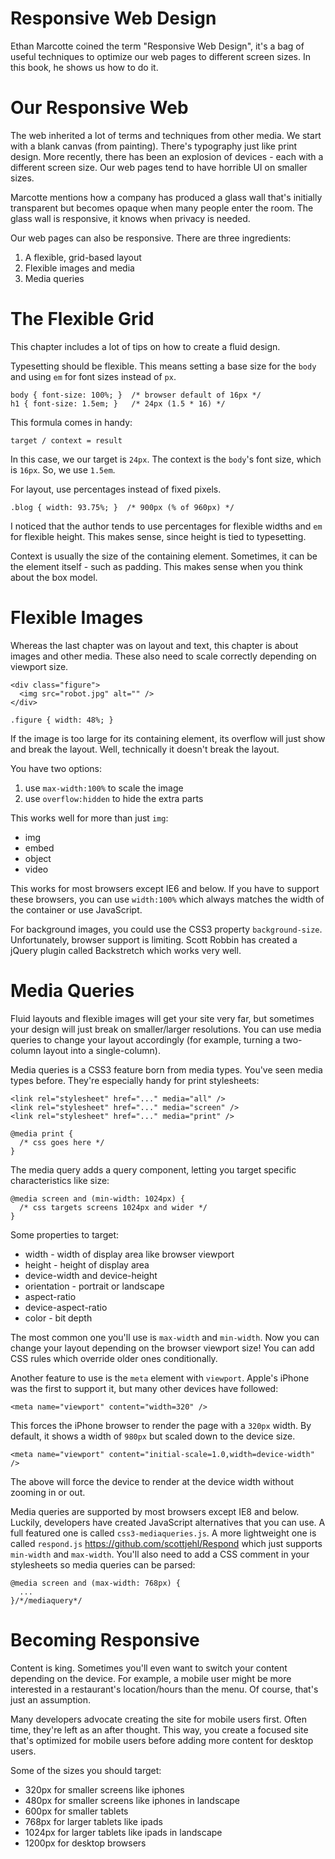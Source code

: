 # Responsive Web Design

Ethan Marcotte coined the term "Responsive Web Design", it's a bag of useful techniques to optimize
our web pages to different screen sizes. In this book, he shows us how to do it.

# Our Responsive Web

The web inherited a lot of terms and techniques from other media. We start with a blank canvas (from
painting). There's typography just like print design. More recently, there has been an explosion of
devices - each with a different screen size. Our web pages tend to have horrible UI on smaller
sizes.

Marcotte mentions how a company has produced a glass wall that's initially transparent but becomes
opaque when many people enter the room. The glass wall is responsive, it knows when privacy is
needed.

Our web pages can also be responsive. There are three ingredients:

1. A flexible, grid-based layout
2. Flexible images and media
3. Media queries

# The Flexible Grid

This chapter includes a lot of tips on how to create a fluid design.

Typesetting should be flexible. This means setting a base size for the `body` and using `em` for
font sizes instead of `px`.

    body { font-size: 100%; }  /* browser default of 16px */
    h1 { font-size: 1.5em; }   /* 24px (1.5 * 16) */

This formula comes in handy:

    target / context = result

In this case, we our target is `24px`. The context is the `body`'s font size, which is `16px`. So,
we use `1.5em`.

For layout, use percentages instead of fixed pixels.

    .blog { width: 93.75%; }  /* 900px (% of 960px) */

I noticed that the author tends to use percentages for flexible widths and `em` for flexible height.
This makes sense, since height is tied to typesetting.

Context is usually the size of the containing element. Sometimes, it can be the element itself -
such as padding. This makes sense when you think about the box model.

# Flexible Images

Whereas the last chapter was on layout and text, this chapter is about images and other media. These
also need to scale correctly depending on viewport size.

    <div class="figure">
      <img src="robot.jpg" alt="" />
    </div>

    .figure { width: 48%; }

If the image is too large for its containing element, its overflow will just show and break the
layout. Well, technically it doesn't break the layout.

You have two options:

1. use `max-width:100%` to scale the image
2. use `overflow:hidden` to hide the extra parts

This works well for more than just `img`:

* img
* embed
* object
* video

This works for most browsers except IE6 and below. If you have to support these browsers, you can
use `width:100%` which always matches the width of the container or use JavaScript.

For background images, you could use the CSS3 property `background-size`. Unfortunately, browser
support is limiting. Scott Robbin has created a jQuery plugin called Backstretch which works very
well.

# Media Queries

Fluid layouts and flexible images will get your site very far, but sometimes your design will just
break on smaller/larger resolutions. You can use media queries to change your layout accordingly
(for example, turning a two-column layout into a single-column).

Media queries is a CSS3 feature born from media types. You've seen media types before. They're
especially handy for print stylesheets:

    <link rel="stylesheet" href="..." media="all" />
    <link rel="stylesheet" href="..." media="screen" />
    <link rel="stylesheet" href="..." media="print" />

    @media print {
      /* css goes here */
    }

The media query adds a query component, letting you target specific characteristics like size:

    @media screen and (min-width: 1024px) {
      /* css targets screens 1024px and wider */
    }

Some properties to target:

* width - width of display area like browser viewport
* height - height of display area
* device-width and device-height
* orientation - portrait or landscape
* aspect-ratio
* device-aspect-ratio
* color - bit depth

The most common one you'll use is `max-width` and `min-width`. Now you can change your layout
depending on the browser viewport size! You can add CSS rules which override older ones
conditionally.

Another feature to use is the `meta` element with `viewport`. Apple's iPhone was the first to
support it, but many other devices have followed:

    <meta name="viewport" content="width=320" />

This forces the iPhone browser to render the page with a `320px` width. By default, it shows a width
of `980px` but scaled down to the device size.

    <meta name="viewport" content="initial-scale=1.0,width=device-width" />

The above will force the device to render at the device width without zooming in or out.

Media queries are supported by most browsers except IE8 and below. Luckily, developers have created
JavaScript alternatives that you can use. A full featured one is called `css3-mediaqueries.js`. A
more lightweight one is called `respond.js` <https://github.com/scottjehl/Respond> which just
supports `min-width` and `max-width`. You'll also need to add a CSS comment in your stylesheets so
media queries can be parsed:

    @media screen and (max-width: 768px) {
      ...
    }/*/mediaquery*/

# Becoming Responsive

Content is king. Sometimes you'll even want to switch your content depending on the device. For
example, a mobile user might be more interested in a restaurant's location/hours than the menu. Of
course, that's just an assumption.

Many developers advocate creating the site for mobile users first. Often time, they're left as an
after thought. This way, you create a focused site that's optimized for mobile users before adding
more content for desktop users.

Some of the sizes you should target:

* 320px for smaller screens like iphones
* 480px for smaller screens like iphones in landscape
* 600px for smaller tablets
* 768px for larger tablets like ipads
* 1024px for larger tablets like ipads in landscape
* 1200px for desktop browsers